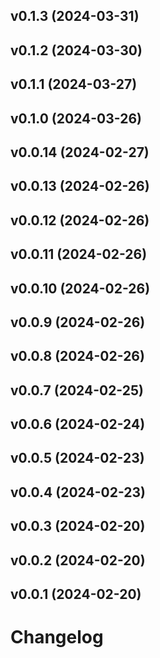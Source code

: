 ## v0.1.3 (2024-03-31)


## v0.1.2 (2024-03-30)


## v0.1.1 (2024-03-27)


## v0.1.0 (2024-03-26)


## v0.0.14 (2024-02-27)


## v0.0.13 (2024-02-26)


## v0.0.12 (2024-02-26)


## v0.0.11 (2024-02-26)


## v0.0.10 (2024-02-26)


## v0.0.9 (2024-02-26)


## v0.0.8 (2024-02-26)


## v0.0.7 (2024-02-25)


## v0.0.6 (2024-02-24)


## v0.0.5 (2024-02-23)


## v0.0.4 (2024-02-23)


## v0.0.3 (2024-02-20)


## v0.0.2 (2024-02-20)


## v0.0.1 (2024-02-20)


# Changelog
